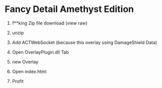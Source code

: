 # Fancy Detail Amethyst Edition

1. f**king Zip file download (view raw) 

2. unzip

3. Add ACTWebSocket (because this overlay using DamageShield Data)

4. Open OverlayPlugin.dll Tab

5. new Overlay

6. Open index.html

7. Profit
